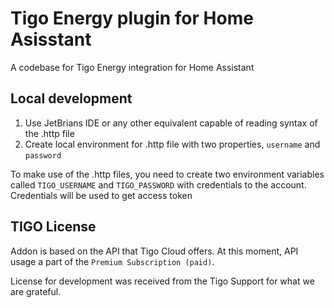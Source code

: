 # Tigo Energy plugin for Home Asisstant

A codebase for Tigo Energy integration for Home Assistant 

## Local development

1. Use JetBrians IDE or any other equivalent capable of reading syntax of the .http file
2. Create local environment for .http file with two properties, `username` and `password`

To make use of the .http files, you need to create two environment variables called `TIGO_USERNAME` and `TIGO_PASSWORD` with credentials to the account. Credentials will be used to get access token

## TIGO License

Addon is based on the API that Tigo Cloud offers. At this moment, API usage a part of the `Premium Subscription (paid)`. 

License for development was received from the Tigo Support for what we are grateful.